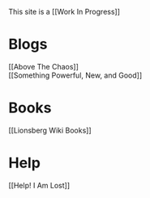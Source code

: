 This site is a [[Work In Progress]]
# Blogs
[[Above The Chaos]]   
[[Something Powerful, New, and Good]]  
# Books 
[[Lionsberg Wiki Books]]  
# Help 
[[Help! I Am Lost]]  

<!-- Comment not rendered visibly to web

Feel free to edit this page. Remember to add two space characters to the end of lines to make a line break, or separate menu links will run together one one line.
-->